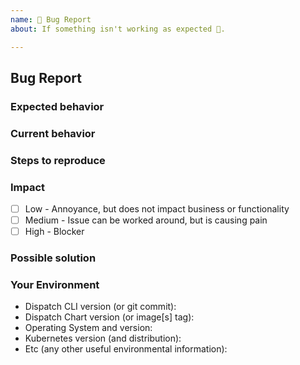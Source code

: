 ```yaml
---
name: 🐛 Bug Report
about: If something isn't working as expected 🤔.

---
```


## Bug Report


### Expected behavior
<!--- What did you expect to happen --->

### Current behavior
<!--- what actually happened --->

### Steps to reproduce
<!--- How can we reproduce the issue --->

### Impact
<!--- How much does this issue impact you or your business --->
- [ ] Low - Annoyance, but does not impact business or functionality
- [ ] Medium - Issue can be worked around, but is causing pain
- [ ] High - Blocker

### Possible solution
<!--- Only if you have an idea how to fix it --->

### Your Environment
<!--- Include as many relevant details about the environment you experienced the bug in -->
* Dispatch CLI version (or git commit):
* Dispatch Chart version (or image[s] tag):
* Operating System and version:
* Kubernetes version (and distribution):
* Etc (any other useful environmental information):

